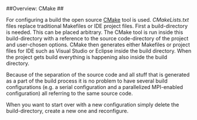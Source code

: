 ##<span class="step">Overview:</span> CMake ##

For configuring a build the open source [CMake](http://www.cmake.org) tool is used. *CMakeLists.txt* files replace traditional Makefiles or IDE project files. First a build-directory is needed. This can be placed arbitrary. The CMake tool is run inside this build-directory with a reference to the source code-directory of the project and user-chosen options. CMake then generates either Makefiles or project files for IDE such as Visual Studio or Eclipse inside the build directory. When the project gets build everything is happening also inside the build directory.

Because of the separation of the source code and all stuff that is generated as a part of the build process it is no problem to have several build configurations (e.g. a serial configuration and a parallelized MPI-enabled configuration) all referring to the same source code.

When you want to start over with a new configuration simply delete the build-directory, create a new one and reconfigure.